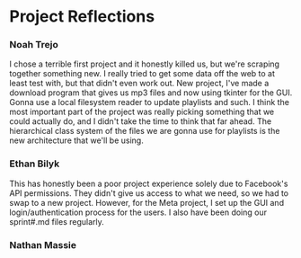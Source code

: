 # Project Reflections

### Noah Trejo
I chose a terrible first project and it honestly killed us, but we're scraping together something new. I really tried to get some data off the web to at least test with, but that didn't even work out. New project, I've made a download program that gives us mp3 files and now using tkinter for the GUI. Gonna use a local filesystem reader to update playlists and such. I think the most important part of the project was really picking something that we could actually do, and I didn't take the time to think that far ahead. The hierarchical class system of the files we are gonna use for playlists is the new architecture that we'll be using.

### Ethan Bilyk
This has honestly been a poor project experience solely due to Facebook's API permissions. They didn't give us access to what we need, so we had to swap to a new project. However, for the Meta project, I set up the GUI and login/authentication process for the users. I also have been doing our sprint#.md files regularly.

### Nathan Massie
